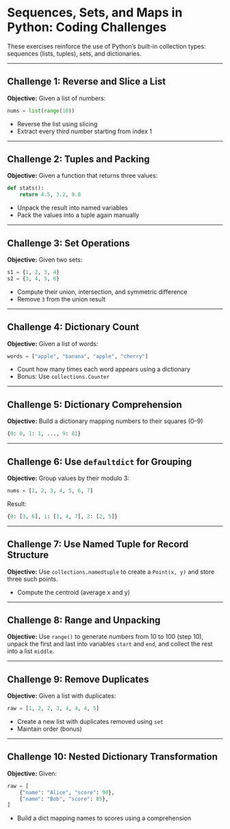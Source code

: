 # Sequences, Sets, and Maps in Python: Coding Challenges

These exercises reinforce the use of Python’s built-in collection types: sequences (lists, tuples), sets, and dictionaries.

---

## Challenge 1: Reverse and Slice a List

**Objective:**
Given a list of numbers:

```python
nums = list(range(10))
```

* Reverse the list using slicing
* Extract every third number starting from index 1

---

## Challenge 2: Tuples and Packing

**Objective:**
Given a function that returns three values:

```python
def stats():
    return 4.5, 3.2, 9.8
```

* Unpack the result into named variables
* Pack the values into a tuple again manually

---

## Challenge 3: Set Operations

**Objective:**
Given two sets:

```python
s1 = {1, 2, 3, 4}
s2 = {3, 4, 5, 6}
```

* Compute their union, intersection, and symmetric difference
* Remove `3` from the union result

---

## Challenge 4: Dictionary Count

**Objective:**
Given a list of words:

```python
words = ["apple", "banana", "apple", "cherry"]
```

* Count how many times each word appears using a dictionary
* Bonus: Use `collections.Counter`

---

## Challenge 5: Dictionary Comprehension

**Objective:**
Build a dictionary mapping numbers to their squares (0–9)

```python
{0: 0, 1: 1, ..., 9: 81}
```

---

## Challenge 6: Use `defaultdict` for Grouping

**Objective:**
Group values by their modulo 3:

```python
nums = [1, 2, 3, 4, 5, 6, 7]
```

Result:

```python
{0: [3, 6], 1: [1, 4, 7], 2: [2, 5]}
```

---

## Challenge 7: Use Named Tuple for Record Structure

**Objective:**
Use `collections.namedtuple` to create a `Point(x, y)` and store three such points.

* Compute the centroid (average x and y)

---

## Challenge 8: Range and Unpacking

**Objective:**
Use `range()` to generate numbers from 10 to 100 (step 10), unpack the first and last into variables `start` and `end`, and collect the rest into a list `middle`.

---

## Challenge 9: Remove Duplicates

**Objective:**
Given a list with duplicates:

```python
raw = [1, 2, 2, 3, 4, 4, 4, 5]
```

* Create a new list with duplicates removed using `set`
* Maintain order (bonus)

---

## Challenge 10: Nested Dictionary Transformation

**Objective:**
Given:

```python
raw = [
    {"name": "Alice", "score": 90},
    {"name": "Bob", "score": 85},
]
```

* Build a dict mapping names to scores using a comprehension

